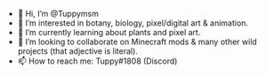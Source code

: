 - 👋 Hi, I’m @Tuppymsm
- 👀 I’m interested in botany, biology, pixel/digital art & animation. 
- 🌱 I’m currently learning about plants and pixel art.
- 💞️ I’m looking to collaborate on Minecraft mods & many other wild projects (that adjective is literal).
- 📫 How to reach me: Tuppy#1808 (Discord)

<!---
Tuppymsm/Tuppymsm is a ✨ special ✨ repository because its `README.md` (this file) appears on your GitHub profile.
You can click the Preview link to take a look at your changes.
--->
